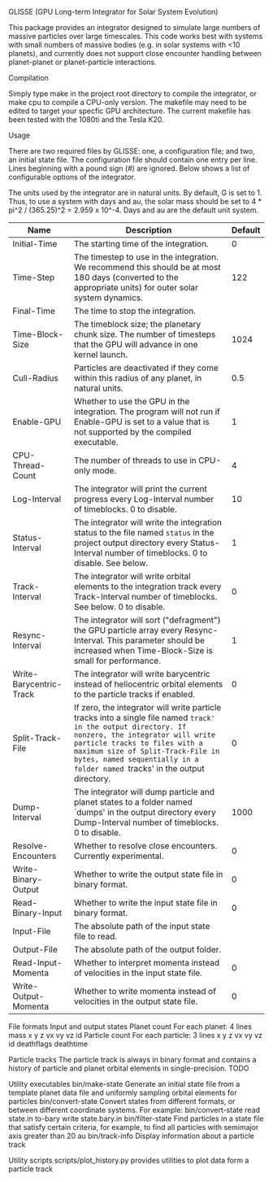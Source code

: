 GLISSE (GPU Long-term Integrator for Solar System Evolution)

This package provides an integrator designed to simulate large numbers of massive particles over large timescales.
This code works best with systems with small numbers of massive bodies (e.g. in solar systems with <10 planets),
and currently does not support close encounter handling between planet-planet or planet-particle interactions.

Compilation

Simply type make in the project root directory to compile the integrator, or make cpu to compile a CPU-only version.
The makefile may need to be edited to target your specfic GPU architecture. The current makefile has been tested with the 1080ti and the Tesla K20.

Usage

There are two required files by GLISSE: one, a configuration file; and two, an initial state file.
The configuration file should contain one entry per line. Lines beginning with a pound sign (#) are ignored.
Below shows a list of configurable options of the integrator.

The units used by the integrator are in natural units. By default, G is set to 1. Thus, to use a system with
days and au, the solar mass should be set to 4 * pi^2 / (365.25)^2 = 2.959 x 10^-4. Days and au are the default unit system.

| Name | Description | Default |
| --- | --- | --- |
| Initial-Time | The starting time of the integration. | 0 |
| Time-Step | The timestep to use in the integration. We recommend this should be at most 180 days (converted to the appropriate units) for outer solar system dynamics. | 122 |
| Final-Time | The time to stop the integration. | |
| Time-Block-Size | The timeblock size; the planetary chunk size. The number of timesteps that the GPU will advance in one kernel launch. | 1024 |
| Cull-Radius | Particles are deactivated if they come within this radius of any planet, in natural units. | 0.5 |
| Enable-GPU | Whether to use the GPU in the integration. The program will not run if Enable-GPU is set to a value that is not supported by the compiled executable. | 1 |
| CPU-Thread-Count | The number of threads to use in CPU-only mode. | 4 |
| Log-Interval | The integrator will print the current progress every Log-Interval number of timeblocks. 0 to disable. | 10 |
| Status-Interval | The integrator will write the integration status to the file named `status` in the project output directory every Status-Interval number of timeblocks. 0 to disable. See below. | 1 |
| Track-Interval | The integrator will write orbital elements to the integration track every Track-Interval number of timeblocks. See below. 0 to disable. | 0 |
| Resync-Interval | The integrator will sort ("defragment") the GPU particle array every Resync-Interval. This parameter should be increased when Time-Block-Size is small for performance. | 1 |
| Write-Barycentric-Track | The integrator will write barycentric instead of heliocentric orbital elements to the particle tracks if enabled. | 0 |
| Split-Track-File | If zero, the integrator will write particle tracks into a single file named `track' in the output directory. If nonzero, the integrator will write particle tracks to files with a maximum size of Split-Track-File in bytes, named sequentially in a folder named `tracks' in the output directory. | 0 |
| Dump-Interval | The integrator will dump particle and planet states to a folder named `dumps' in the output directory every Dump-Interval number of timeblocks. 0 to disable. | 1000 |
| Resolve-Encounters | Whether to resolve close encounters. Currently experimental. | 0 |
| Write-Binary-Output | Whether to write the output state file in binary format. | 0 | 
| Read-Binary-Input | Whether to write the input state file in binary format. | 0 | 
| Input-File | The absolute path of the input state file to read. | |
| Output-File | The absolute path of the output folder. | |
| Read-Input-Momenta | Whether to interpret momenta instead of velocities in the input state file. | 0 |
| Write-Output-Momenta | Whether to write momenta instead of velocities in the output state file. | 0 |

File formats
Input and output states
Planet count
For each planet: 4 lines
	mass
	x y z
	vx vy vz
	id
Particle count
For each particle: 3 lines
	x y z
	vx vy vz
	id deathflags deathtime

Particle tracks
The particle track is always in binary format and contains a history of particle and planet orbital elements in single-precision.
TODO

Utility executables
bin/make-state Generate an initial state file from a template planet data file and uniformly sampling orbital elements for particles
bin/convert-state Convert states from different formats, or between different coordinate systems.
For example: bin/convert-state read state.in to-bary write state.bary.in
bin/filter-state Find particles in a state file that satisfy certain criteria, for example, to find all particles with semimajor axis greater than 20 au
bin/track-info Display information about a particle track

Utility scripts
scripts/plot_history.py provides utilities to plot data form a particle track
